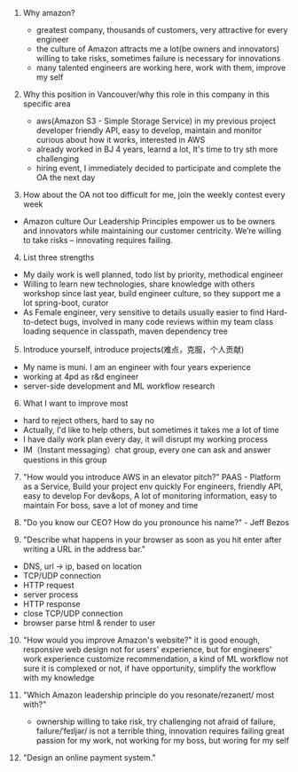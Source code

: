 1. Why amazon?
    * greatest company, thousands of customers, very attractive for every engineer
    * the culture of Amazon attracts me a lot(be owners and innovators)
      willing to take risks, sometimes failure is necessary for innovations
    * many talented engineers are working here, work with them, improve my self

2. Why this position in Vancouver/why this role in this company in this specific area
    * aws(Amazon S3 - Simple Storage Service) in my previous project
      developer friendly API, easy to develop, maintain and monitor
      curious about how it works, interested in AWS
    * already worked in BJ 4 years, learnd a lot, It's time to try sth more challenging
    * hiring event, I immediately decided to participate and complete the OA the next day


3. How about the OA
    not too difficult for me, join the weekly contest every week

* Amazon culture
Our Leadership Principles empower us to
be owners and innovators
while maintaining our customer centricity.
We’re willing to take risks – innovating requires failing.


4. List three strengths
  - My daily work is well planned, todo list by priority, methodical engineer
  - Willing to learn new technologies, share knowledge with others
    workshop since last year, build engineer culture, so they support me a lot
    spring-boot, curator
  - As Female engineer, very sensitive to details
    usually easier to find Hard-to-detect bugs, involved in many code reviews within my team
    class loading sequence in classpath, maven dependency tree

5. Introduce yourself, introduce projects(难点，克服，个人贡献)
  - My name is muni. I am an engineer with four years experience
  - working at 4pd as r&d engineer
  - server-side development and ML workflow research

6. What I want to improve most
  - hard to reject others, hard to say no
  - Actually, I'd like to help others, but sometimes it takes me a lot of time
  - I have daily work plan every day, it will disrupt my working process
  - IM（Instant messaging）chat group, every one can ask and answer questions in this group

7. "How would you introduce AWS in an elevator pitch?"
    PAAS - Platform as a Service, Build your project env quickly
    For engineers, friendly API, easy to develop
    For dev&ops, A lot of monitoring information, easy to maintain
    For boss, save a lot of money and time

8. "Do you know our CEO? How do you pronounce his name?"  - Jeff Bezos
9. "Describe what happens in your browser as soon as you hit enter after writing a URL in the address bar."
  - DNS, url -> ip, based on location
  - TCP/UDP connection
  - HTTP request
  - server process
  - HTTP response
  - close TCP/UDP connection
  - browser parse html & render to user

10. "How would you improve Amazon's website?"
    it is good enough, responsive web design
    not for users' experience, but for engineers' work experience
    customize recommendation, a kind of ML workflow
    not sure it is complexed or not, if have opportunity, simplify the workflow with my knowledge

11. "Which Amazon leadership principle do you resonate/rezəneɪt/ most with?"
    - ownership
    willing to take risk, try challenging
    not afraid of failure, failure/ˈfeɪljər/ is not a terrible thing, innovation requires failing
    great passion for my work, not working for my boss, but woring for my self

12. "Design an online payment system."
